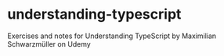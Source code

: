 # understanding-typescript
Exercises and notes for Understanding TypeScript by Maximilian Schwarzmüller on Udemy

